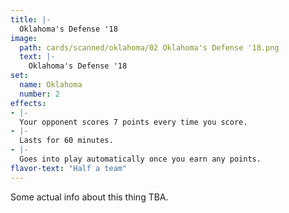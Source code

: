 ```yaml
---
title: |-
  Oklahoma's Defense '18
image: 
  path: cards/scanned/oklahoma/02 Oklahoma's Defense '18.png
  text: |-
    Oklahoma's Defense '18
set:
  name: Oklahoma
  number: 2
effects: 
- |-
  Your opponent scores 7 points every time you score.
- |-
  Lasts for 60 minutes.
- |-
  Goes into play automatically once you earn any points.
flavor-text: "Half a team"
---
```

Some actual info about this thing TBA.
